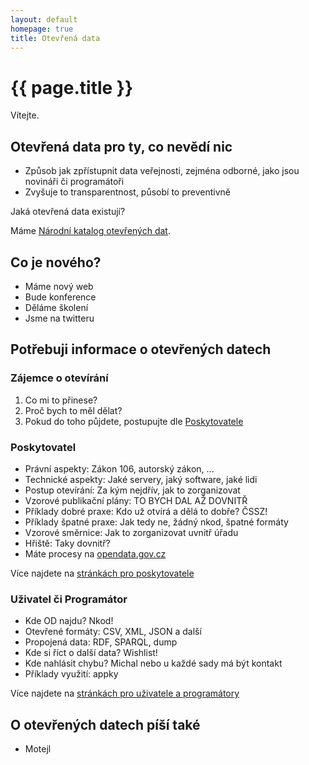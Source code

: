 ```yaml
---
layout: default
homepage: true
title: Otevřená data
---
```


# {{ page.title }}

Vítejte.

## Otevřená data pro ty, co nevědí nic
*   Způsob jak zpřístupnit data veřejnosti, zejména odborné, jako jsou novináři či programátoři
*   Zvyšuje to transparentnost, působí to preventivně

Jaká otevřená data existují?

Máme [Národní katalog otevřených dat](https://nkod.opendata.cz).

## Co je nového?

*   Máme nový web
*   Bude konference
*   Děláme školení
*   Jsme na twitteru

## Potřebuji informace o otevřených datech

### Zájemce o otevírání

1.   Co mi to přinese?
2.   Proč bych to měl dělat?
3.   Pokud do toho půjdete, postupujte dle [Poskytovatele](#Poskytovatel)

### Poskytovatel

*   Právní aspekty: Zákon 106, autorský zákon, ...
*   Technické aspekty: Jaké servery, jaký software, jaké lidi
*   Postup otevírání: Za kým nejdřív, jak to zorganizovat
*   Vzorové publikační plány: TO BYCH DAL AŽ DOVNITŘ
*   Příklady dobré praxe: Kdo už otvírá a dělá to dobře? ČSSZ!
*   Příklady špatné praxe: Jak tedy ne, žádný nkod, špatné formáty
*   Vzorové směrnice: Jak to zorganizovat uvnitř úřadu
*   Hřiště: Taky dovnitř?
*   Máte procesy na [opendata.gov.cz](https://opendata.gov.cz)

Více najdete na [stránkách pro poskytovatele](/poskytovatelé/)

### Uživatel či Programátor

*   Kde OD najdu? Nkod!
*   Otevřené formáty: CSV, XML, JSON a další
*   Propojená data: RDF, SPARQL, dump
*   Kde si říct o další data? Wishlist!
*   Kde nahlásit chybu? Michal nebo u každé sady má být kontakt
*   Příklady využití: appky

Více najdete na [stránkách pro uživatele a programátory](/uživatelé/)   

## O otevřených datech píší také

*   Motejl
